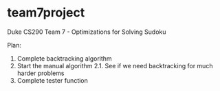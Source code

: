 # team7project
Duke CS290 Team 7 - Optimizations for Solving Sudoku


Plan:
1. Complete backtracking algorithm
2. Start the manual algorithm
  2.1. See if we need backtracking for much harder problems
3. Complete tester function
